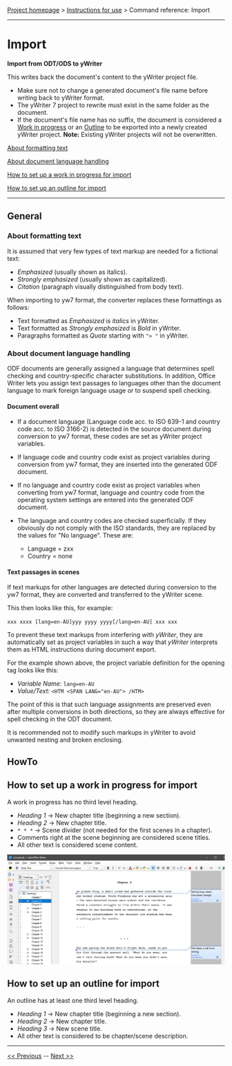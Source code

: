 [Project homepage](../index) > [Instructions for use](../usage) > Command reference: Import

--- 

# Import

**Import from ODT/ODS to yWriter**

This writes back the document's content to the yWriter project file.

-   Make sure not to change a generated document's file name before
    writing back to yWriter format.
-   The yWriter 7 project to rewrite must exist in the same folder as
    the document.
-   If the document's file name has no suffix, the document is
    considered a [Work in
    progress](#how-to-set-up-a-work-in-progress-for-export) or an
    [Outline](#how-to-set-up-an-outline-for-export) to be exported into
    a newly created yWriter project. **Note:** Existing yWriter projects
    will not be overwritten.



[About formatting text](#about-formatting-text)

[About document language handling](#about-document-language-handling)

[How to set up a work in progress for import](#how-to-set-up-a-work-in-progress-for-import)

[How to set up an outline for import](#how-to-set-up-an-outline-for-import)

--- 

## General

### About formatting text

It is assumed that very few types of text markup are needed for a fictional text:

- *Emphasized* (usually shown as italics).
- *Strongly emphasized* (usually shown as capitalized).
- *Citation* (paragraph visually distinguished from body text).

When importing to yw7 format, the converter replaces these formattings as follows: 

- Text formatted as *Emphasized* is *italics* in yWriter.
- Text formatted as *Strongly emphasized* is *Bold* in yWriter. 
- Paragraphs formatted as *Quote*  starting with `"> "` in yWriter.


### About document language handling

ODF documents are generally assigned a language that determines spell checking and country-specific character substitutions. In addition, Office Writer lets you assign text passages to languages other than the document language to mark foreign language usage or to suspend spell checking. 

#### Document overall

- If a document language (Language code acc. to ISO 639-1 and country code acc. to ISO 3166-2) is detected in the source document during conversion to yw7 format, these codes are set as yWriter project variables. 

- If language code and country code exist as project variables during conversion from yw7 format, they are inserted into the generated ODF document. 

- If no language and country code exist as project variables when converting from yw7 format, language and country code from the operating system settings are entered into the generated ODF document. 

- The language and country codes are checked superficially. If they obviously do not comply with the ISO standards, they are replaced by the values for "No language". These are:
    - Language = zxx
    - Country = none

#### Text passages in scenes

If text markups for other languages are detected during conversion to the yw7 format, they are converted and transferred to the yWriter scene. 

This then looks like this, for example:

`xxx xxxx [lang=en-AU]yyy yyyy yyyy[/lang=en-AU] xxx xxx` 

To prevent these text markups from interfering with *yWriter*, they are automatically set as project variables in such a way that *yWriter* interprets them as HTML instructions during document export. 

For the example shown above, the project variable definition for the opening tag looks like this: 

- *Variable Name:* `lang=en-AU` 
- *Value/Text:* `<HTM <SPAN LANG="en-AU"> /HTM>`

The point of this is that such language assignments are preserved even after multiple conversions in both directions, so they are always effective for spell checking in the ODT document.

It is recommended not to modify such markups in yWriter to avoid unwanted nesting and broken enclosing. 

## HowTo

## How to set up a work in progress for import

A work in progress has no third level heading.

-   *Heading 1* → New chapter title (beginning a new section).
-   *Heading 2* → New chapter title.
-   `* * *` → Scene divider (not needed for the first scenes in a
    chapter).
-   Comments right at the scene beginning are considered scene titles.
-   All other text is considered scene content.

![Libreoffice example](../Screenshots/work-in-progress01.png)


## How to set up an outline for import

An outline has at least one third level heading.

-   *Heading 1* → New chapter title (beginning a new section).
-   *Heading 2* → New chapter title.
-   *Heading 3* → New scene title.
-   All other text is considered to be chapter/scene description.

---

[<< Previous](export_menu) -- [Next >>](descriptions_menu)